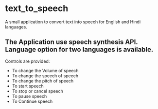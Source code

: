 # text_to_speech
A small application to convert text into speech for English and Hindi languages.

The Application use speech synthesis API.
Language option for two languages is available.
---
Controls are provided:
- To change the Volume of speech
- To change the speech of speech
- To change the pitch of speech
- To start speech
- To stop or cancel speech
- To pause speech
- To Continue speech
